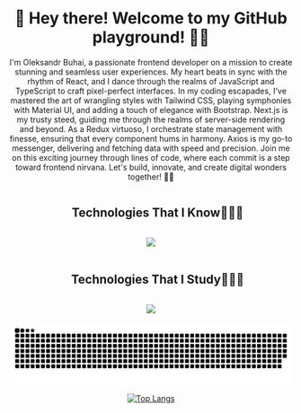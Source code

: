 
<div align="center">
 <h1>👋 Hey there! Welcome to my GitHub playground! 👨‍💻</h1>

I'm Oleksandr Buhai, a passionate frontend developer on a mission to create stunning and seamless user experiences. My heart beats in sync with the rhythm of React, and I dance through the realms of JavaScript and TypeScript to craft pixel-perfect interfaces.
In my coding escapades, I've mastered the art of wrangling styles with Tailwind CSS, playing symphonies with Material UI, and adding a touch of elegance with Bootstrap. Next.js is my trusty steed, guiding me through the realms of server-side rendering and beyond.
As a Redux virtuoso, I orchestrate state management with finesse, ensuring that every component hums in harmony. Axios is my go-to messenger, delivering and fetching data with speed and precision.
Join me on this exciting journey through lines of code, where each commit is a step toward frontend nirvana. Let's build, innovate, and create digital wonders together! 🚀✨
</div>

<div id="user-content-toc">
  <ul align="center">
    <summary><h2 style="display: inline-block">Technologies That I Know👨🏻‍💻</h2></summary>
  </ul>
</div>
<!--tech stack icons-->
<p align="center">
  <a href="https://skillicons.dev">
    <img src="https://skillicons.dev/icons?i=git,aws,bootstrap,css,figma,github,html,materialui,nextjs,react,redux,tailwind,js,ts,vscode&perline=14" />
  </a>


<div id="user-content-toc">
  <ul align="center">
    <summary><h2 style="display: inline-block">Technologies That I Study👨🏻‍💻</h2></summary>
  </ul>
</div>
<!--tech stack icons-->
<p align="center">
  <a href="https://skillicons.dev">
    <img src="https://skillicons.dev/icons?i=express,mongodb,nodejs&perline=14" />
  </a>

<div align="center">
  <img  src="https://github.com/1999AZZAR/1999AZZAR/blob/main/resources/img/grid-snake.svg"
       alt="snake" /></a>
</div>

<div align="center">
 
 [![Top Langs](https://github-readme-stats.vercel.app/api/top-langs/?username=OleksandrBuhai&theme=algolia)](https://github.com/OleksandrBuhai/github-readme-stats)
 
</div>


  

  


